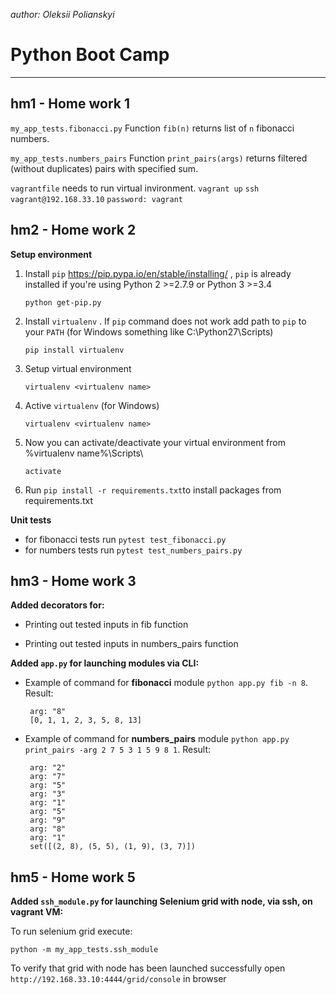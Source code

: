 *author: Oleksii Polianskyi*

# Python Boot Camp
_____________________________________

##  **hm1 - Home work 1**

`my_app_tests.fibonacci.py` Function `fib(n)` returns list of `n` fibonacci numbers.

`my_app_tests.numbers_pairs` Function `print_pairs(args)` returns filtered (without duplicates) pairs with specified sum.

`vagrantfile` needs to run virtual invironment.
    `vagrant up`
    `ssh vagrant@192.168.33.10`
    `password: vagrant`
 
 ##  **hm2 - Home work 2**
  **Setup environment**
 1. Install `pip` https://pip.pypa.io/en/stable/installing/ , `pip` is already installed if you're using Python 2 >=2.7.9 or Python 3 >=3.4
     ```
    python get-pip.py
    ```

2. Install `virtualenv` . If `pip` command does not work add path to `pip` to your `PATH` (for Windows something like C:\Python27\Scripts) 
     ```
    pip install virtualenv
    ```
    
 3. Setup virtual environment
      ```
    virtualenv <virtualenv name>
    ```
    
 4. Active `virtualenv` (for Windows)
     ```
    virtualenv <virtualenv name>
    ```
 5. Now you can activate/deactivate your virtual environment from %virtualenv name%\Scripts\
    ```
    activate
    ```
 6. Run `pip install -r requirements.txt`to install packages from requirements.txt
 
 **Unit tests**
 
* for fibonacci tests run `pytest test_fibonacci.py`
* for numbers tests run `pytest test_numbers_pairs.py`

 ##  **hm3 - Home work 3**
 
 **Added decorators for:**

- Printing out tested inputs in fib function

- Printing out tested inputs in numbers_pairs function

**Added `app.py` for launching  modules via CLI:**

- Example of command for **fibonacci** module `python app.py fib -n 8`.
Result:
  ```
   arg: "8"
   [0, 1, 1, 2, 3, 5, 8, 13]
    ```

- Example of command for **numbers_pairs** module `python app.py print_pairs -arg 2 7 5 3 1 5 9 8 1`.
Result:
  ```
   arg: "2"
   arg: "7"
   arg: "5"
   arg: "3"
   arg: "1"
   arg: "5"
   arg: "9"
   arg: "8"
   arg: "1"
   set([(2, 8), (5, 5), (1, 9), (3, 7)])

    ```
 ##  **hm5 - Home work 5**
 
 **Added `ssh_module.py` for launching Selenium grid with node, via ssh, on vagrant VM:**
 
 To run selenium grid execute:
 
  ```
  python -m my_app_tests.ssh_module
  ```
 
 To verify that grid with node has been launched successfully open `http://192.168.33.10:4444/grid/console` in browser